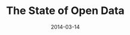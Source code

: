 ---
layout: post
categories: 
- talk
title: "The State of Open Data"
location: "FOIA Fest, Chicago Headline Club"
date: 2014-03-14
image: /images/talks/chicago-headline-club.jpg
description: "There is more public information available online than ever before and there is an effort toward standardizing certain data sets and make them useful by the public. Derek Eder, co-founder of DataMade and the Open Gov Hack Night , Joe Germuska, chief nerd of the Knight Lab at Northwestern and Paul Wright is the Director of Local Media Development for Comcast/NBCUniversal, which includes managing EveryBlock, will discuss advancements."
link: http://www.headlineclub.org/component/content/article/392-foia-fest-2014-schedule.html
tags: 
 - presentation
medium: writeup
featured: false
published: true
---